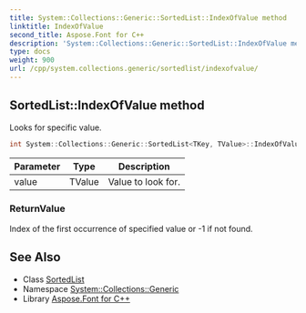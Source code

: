 ```yaml
---
title: System::Collections::Generic::SortedList::IndexOfValue method
linktitle: IndexOfValue
second_title: Aspose.Font for C++
description: 'System::Collections::Generic::SortedList::IndexOfValue method. Looks for specific value in C++.'
type: docs
weight: 900
url: /cpp/system.collections.generic/sortedlist/indexofvalue/
---
```

## SortedList::IndexOfValue method


Looks for specific value.

```cpp
int System::Collections::Generic::SortedList<TKey, TValue>::IndexOfValue(TValue value) const
```


| Parameter | Type | Description |
| --- | --- | --- |
| value | TValue | Value to look for. |

### ReturnValue

Index of the first occurrence of specified value or -1 if not found.

## See Also

* Class [SortedList](../)
* Namespace [System::Collections::Generic](../../)
* Library [Aspose.Font for C++](../../../)
